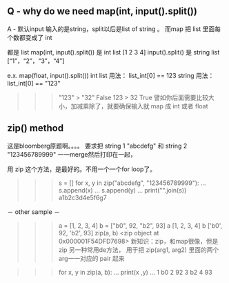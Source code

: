 Q - why do we need map(int, input().split())
----------------------------------------------
A - 默认input 输入的是string，split以后是list of string 。
而map  把 list 里面每个数都变成了 int

都是 list 
map(int, input().split()) 是 int list [1 2 3 4] 
input().split() 是 string list [“1”，“2”，“3”，“4”]

e.x. map(float, input().split())
int list 用法： list_int[0] == 123
string 用法： list_int[0] == "123"

>>> "123" > "32"
False
>>> 123 > 32
True
譬如你后面需要比较大小，加减乘除了，就要确保输入就 map 成 int 或者 float


zip() method
----------------------------------------------
这是bloomberg原题啊。。。。
要求把 string 1 "abcdefg"
和 string 2 "123456789999"
一一merge然后打印在一起，

用 zip 这个方法，是最好的。不用一个一个for loop了。
>>> s = []
>>> for x, y in zip("abcdefg", "123456789999"):
...     s.append(x)
...     s.append(y)
...
>>> print("".join(s))
a1b2c3d4e5f6g7

－ other sample － 
>>> a = [1, 2, 3, 4]
>>> b = ["b0", 92, "b2", 93]
>>> a
[1, 2, 3, 4]
>>> b
['b0', 92, 'b2', 93]
>>> zip(a, b)
<zip object at 0x000001F54DFD7698>
新知识：zip，和map很像，但是 zip 另一种常用de方法，
用于把 zip(arg1, arg2) 里面的两个arg一一对应的 pair 起来

>>> for x, y in zip(a, b):
...     print(x ,y)
...
1 b0
2 92
3 b2
4 93
